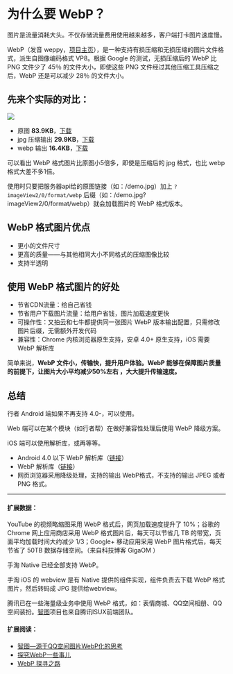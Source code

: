 # 为什么要 WebP？

图片是流量消耗大头。不仅存储流量费用使用越来越多，客户端打卡图片速度慢。

WebP（发音 weppy，[项目主页](~https://developers.google.com/speed/webp/~)），是一种支持有损压缩和无损压缩的图片文件格式，派生自图像编码格式 VP8。根据 Google 的测试，无损压缩后的 WebP 比 PNG 文件少了 45％ 的文件大小，即使这些 PNG 文件经过其他压缩工具压缩之后，WebP 还是可以减少 28％ 的文件大小。

## 先来个实际的对比：

![](/~http:/of0wpiquw.bkt.clouddn.com/webpduizhao.png~)

- 原图 **83.9KB**，[下载](~http://of0wpiquw.bkt.clouddn.com/demo.jpg~)
- jpg 压缩输出 **29.9KB**，[下载](~http://of0wpiquw.bkt.clouddn.com/demo.jpg?imageView2/0/format/jpg~)
- webp 输出 **16.4KB**，[下载](~http://of0wpiquw.bkt.clouddn.com/demo.jpg?imageView2/0/format/webp~)

可以看出 WebP 格式图片比原图小5倍多，即使是压缩后的 jpg 格式，也比 webp 格式大差不多1倍。

使用时只要把服务器api给的原图链接（如：/demo.jpg）加上 `?imageView2/0/format/webp` 后缀（如：/demo.jpg?imageView2/0/format/webp）就会加载图片的 WebP 格式版本。

## WebP 格式图片优点

- 更小的文件尺寸
- 更高的质量——与其他相同大小不同格式的压缩图像比较
- 支持半透明

## 使用 WebP 格式图片的好处

- 节省CDN流量：给自己省钱
- 节省用户下载图片流量：给用户省钱，图片加载速度更快
- 可操作性：又拍云和七牛都提供同一张图片 WebP 版本输出配置，只需修改图片后缀，无需额外开发代码
- 兼容性：Chrome 内核浏览器原生支持，安卓 4.0+ 原生支持，iOS 需要 WebP 解析库

简单来说，**WebP 文件小，传输快，提升用户体验。WebP 能够在保障图片质量的前提下，让图片大小平均减少50%左右 ，大大提升传输速度。**

## 总结

行者 Android 端如果不再支持 4.0-，可以使用。

Web 端可以在某个模块（如行者帮）在做好兼容性处理后使用 WebP 降级方案。

iOS 端可以使用解析库，或再等等。

> 
- Android 4.0 以下 WebP 解析库（[链接](~https://github.com/alexey-pelykh/webp-android-backport~)）
- WebP 解析库（[链接](~https://github.com/carsonmcdonald/WebP-iOS-example~)）
- 网页浏览器采用降级处理，支持的输出 WebP格式，不支持的输出 JPEG 或者 PNG 格式。

---

#### 扩展数据：

YouTube 的视频略缩图采用 WebP 格式后，网页加载速度提升了 10%；谷歌的 Chrome 网上应用商店采用 WebP 格式图片后，每天可以节省几 TB 的带宽，页面平均加载时间大约减少 1/3；Google+ 移动应用采用 WebP 图片格式后，每天节省了 50TB 数据存储空间。（来自科技博客 Gig‍‍‍aOM ）

手淘 Native 已经全部支持 WebP。

手淘 iOS 的 webview 是有 Native 提供的组件实现，组件负责去下载 WebP 格式图片，然后转码成 JPG 提供给webview。

腾讯已在一些海量级业务中使用 WebP 格式，如：表情商城、QQ空间相册、QQ空间装扮。[智图](~https://zhitu.isux.us~)项目也来自腾讯ISUX前端团队。

#### 扩展阅读：

- [智图—源于QQ空间图片WebP化的思考](~https://isux.tencent.com/zhitu.html~)
- [探究WebP一些事儿](~https://aotu.io/notes/2016/06/23/explore-something-of-webp/~)
- [WebP 探寻之路](~https://isux.tencent.com/introduction-of-webp.html~)

